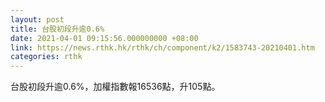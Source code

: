```yaml
---
layout: post
title: 台股初段升逾0.6%
date: 2021-04-01 09:15:56.000000000 +08:00
link: https://news.rthk.hk/rthk/ch/component/k2/1583743-20210401.htm
categories: rthk
---
```


台股初段升逾0.6%，加權指數報16536點，升105點。

